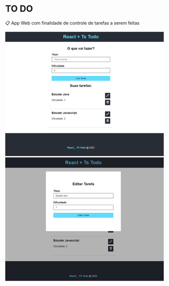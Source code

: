 # TO DO 
📋 App Web com finalidade de controle de tarefas a serem feitas

<div text-align="center">
  <img src="https://github.com/k3n3dfelix/to-do/blob/main/screens/home.PNG">
   <img src="https://github.com/k3n3dfelix/to-do/blob/main/screens/editar.PNG">
</div>
